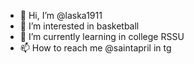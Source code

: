 - 👋 Hi, I’m @laska1911
- 👀 I’m interested in basketball
- 🌱 I’m currently learning in college RSSU
- 📫 How to reach me @saintapril in tg

<!---
laska1911/laska1911 is a ✨ special ✨ repository because its `README.md` (this file) appears on your GitHub profile.
You can click the Preview link to take a look at your changes.
--->

